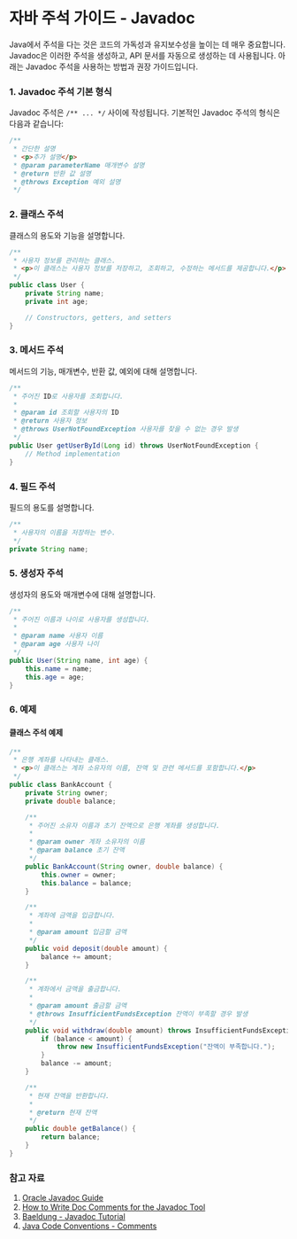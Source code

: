 # 자바 주석 가이드 - Javadoc

Java에서 주석을 다는 것은 코드의 가독성과 유지보수성을 높이는 데 매우 중요합니다. Javadoc은 이러한 주석을 생성하고, API 문서를 자동으로 생성하는 데 사용됩니다. 아래는 Javadoc 주석을 사용하는 방법과 권장 가이드입니다.

### 1. Javadoc 주석 기본 형식

Javadoc 주석은 `/** ... */` 사이에 작성됩니다. 기본적인 Javadoc 주석의 형식은 다음과 같습니다:

```java
/**
 * 간단한 설명
 * <p>추가 설명</p>
 * @param parameterName 매개변수 설명
 * @return 반환 값 설명
 * @throws Exception 예외 설명
 */
```

### 2. 클래스 주석

클래스의 용도와 기능을 설명합니다.

```java
/**
 * 사용자 정보를 관리하는 클래스.
 * <p>이 클래스는 사용자 정보를 저장하고, 조회하고, 수정하는 메서드를 제공합니다.</p>
 */
public class User {
    private String name;
    private int age;

    // Constructors, getters, and setters
}
```

### 3. 메서드 주석

메서드의 기능, 매개변수, 반환 값, 예외에 대해 설명합니다.

```java
/**
 * 주어진 ID로 사용자를 조회합니다.
 * 
 * @param id 조회할 사용자의 ID
 * @return 사용자 정보
 * @throws UserNotFoundException 사용자를 찾을 수 없는 경우 발생
 */
public User getUserById(Long id) throws UserNotFoundException {
    // Method implementation
}
```

### 4. 필드 주석

필드의 용도를 설명합니다.

```java
/**
 * 사용자의 이름을 저장하는 변수.
 */
private String name;
```

### 5. 생성자 주석

생성자의 용도와 매개변수에 대해 설명합니다.

```java
/**
 * 주어진 이름과 나이로 사용자를 생성합니다.
 * 
 * @param name 사용자 이름
 * @param age 사용자 나이
 */
public User(String name, int age) {
    this.name = name;
    this.age = age;
}
```

### 6. 예제

#### 클래스 주석 예제

```java
/**
 * 은행 계좌를 나타내는 클래스.
 * <p>이 클래스는 계좌 소유자의 이름, 잔액 및 관련 메서드를 포함합니다.</p>
 */
public class BankAccount {
    private String owner;
    private double balance;

    /**
     * 주어진 소유자 이름과 초기 잔액으로 은행 계좌를 생성합니다.
     * 
     * @param owner 계좌 소유자의 이름
     * @param balance 초기 잔액
     */
    public BankAccount(String owner, double balance) {
        this.owner = owner;
        this.balance = balance;
    }

    /**
     * 계좌에 금액을 입금합니다.
     * 
     * @param amount 입금할 금액
     */
    public void deposit(double amount) {
        balance += amount;
    }

    /**
     * 계좌에서 금액을 출금합니다.
     * 
     * @param amount 출금할 금액
     * @throws InsufficientFundsException 잔액이 부족할 경우 발생
     */
    public void withdraw(double amount) throws InsufficientFundsException {
        if (balance < amount) {
            throw new InsufficientFundsException("잔액이 부족합니다.");
        }
        balance -= amount;
    }

    /**
     * 현재 잔액을 반환합니다.
     * 
     * @return 현재 잔액
     */
    public double getBalance() {
        return balance;
    }
}
```

### 참고 자료

1. [Oracle Javadoc Guide](https://docs.oracle.com/javase/8/docs/technotes/tools/windows/javadoc.html)
2. [How to Write Doc Comments for the Javadoc Tool](https://www.oracle.com/technical-resources/articles/java/javadoc-tool.html)
3. [Baeldung - Javadoc Tutorial](https://www.baeldung.com/javadoc)
4. [Java Code Conventions - Comments](https://www.oracle.com/java/technologies/javase/codeconventions-comments.html)
